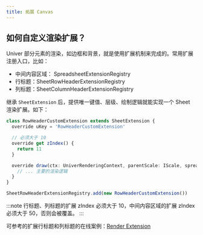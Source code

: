 ```yaml
---
title: 拓展 Canvas
---
```


## 如何自定义渲染扩展？

Univer 部分元素的渲染，如边框和背景，就是使用扩展机制来完成的。常用扩展注册入口，比如：

- 中间内容区域： SpreadsheetExtensionRegistry
- 行标题：SheetRowHeaderExtensionRegistry
- 列标题：SheetColumnHeaderExtensionRegistry

继承 `SheetExtension` 后，提供唯一键值、层级、绘制逻辑就能实现一个 Sheet 渲染扩展。如下：

```typescript
class RowHeaderCustomExtension extends SheetExtension {
  override uKey = 'RowHeaderCustomExtension'

  // 必须大于 10
  override get zIndex() {
    return 11
  }

  override draw(ctx: UniverRenderingContext, parentScale: IScale, spreadsheetSkeleton: SpreadsheetSkeleton) {
    // ... 主要的渲染逻辑
  }
}

SheetRowHeaderExtensionRegistry.add(new RowHeaderCustomExtension())
```

:::note
行标题、列标题的扩展 zIndex 必须大于 10，中间内容区域的扩展 zIndex 必须大于 50，否则会被覆盖。
:::

可参考的扩展行标题和列标题的在线案例：[Render Extension](/playground?title=Render%20Extension)
